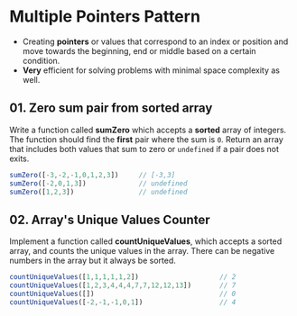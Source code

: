 # Multiple Pointers Pattern

* Creating <b>pointers</b> or values that correspond to an index or position and move towards the beginning, end or middle based on a certain condition.
* <b>Very</b> efficient for solving problems with minimal space complexity as well.

## 01. Zero sum pair from sorted array
Write a function called <b>sumZero</b> which accepts a <b>sorted</b> array of integers. The function should find the <b>first</b> pair where the sum is `0`. Return an array that includes both values that sum to zero or `undefined` if a pair does not exits.

```js
sumZero([-3,-2,-1,0,1,2,3])     // [-3,3]
sumZero([-2,0,1,3])             // undefined
sumZero([1,2,3])                // undefined
```

## 02. Array's Unique Values Counter
Implement a function called <b>countUniqueValues</b>, which accepts a sorted array, and counts the unique values in the array. There can be negative numbers in the array but it always be sorted.

```js
countUniqueValues([1,1,1,1,1,2])                    // 2
countUniqueValues([1,2,3,4,4,4,7,7,12,12,13])       // 7
countUniqueValues([])                               // 0
countUniqueValues([-2,-1,-1,0,1])                   // 4
```